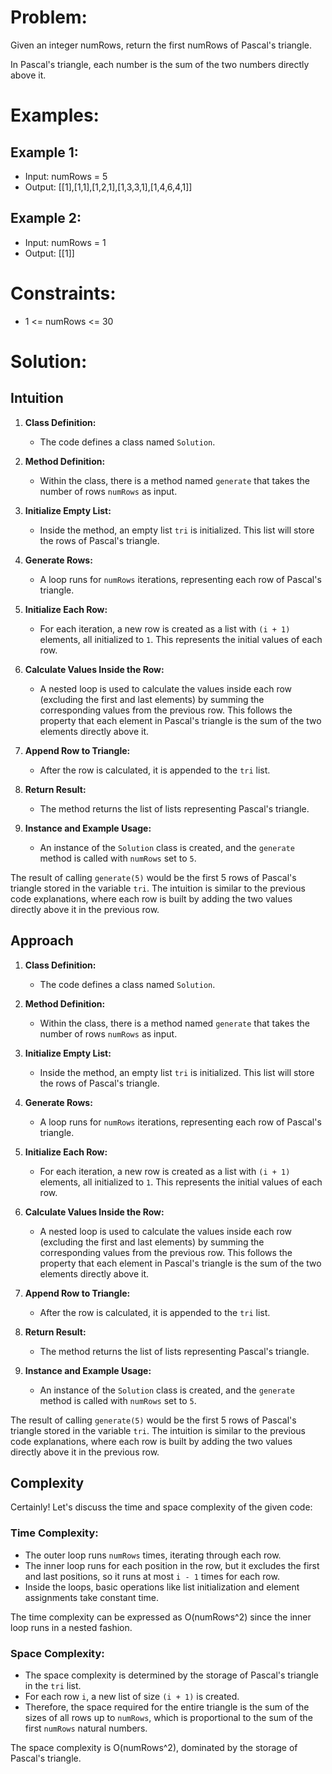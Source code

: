 # **Problem:**
Given an integer numRows, return the first numRows of Pascal's triangle.

In Pascal's triangle, each number is the sum of the two numbers directly above it.
# **Examples:**
## Example 1:

- Input: numRows = 5
- Output: [[1],[1,1],[1,2,1],[1,3,3,1],[1,4,6,4,1]]
## Example 2:

- Input: numRows = 1
- Output: [[1]]
 

# **Constraints:**

- 1 <= numRows <= 30
# **Solution:**
## Intuition

1. **Class Definition:**
   - The code defines a class named `Solution`.

2. **Method Definition:**
   - Within the class, there is a method named `generate` that takes the number of rows `numRows` as input.

3. **Initialize Empty List:**
   - Inside the method, an empty list `tri` is initialized. This list will store the rows of Pascal's triangle.

4. **Generate Rows:**
   - A loop runs for `numRows` iterations, representing each row of Pascal's triangle.

5. **Initialize Each Row:**
   - For each iteration, a new row is created as a list with `(i + 1)` elements, all initialized to `1`. This represents the initial values of each row.

6. **Calculate Values Inside the Row:**
   - A nested loop is used to calculate the values inside each row (excluding the first and last elements) by summing the corresponding values from the previous row. This follows the property that each element in Pascal's triangle is the sum of the two elements directly above it.

7. **Append Row to Triangle:**
   - After the row is calculated, it is appended to the `tri` list.

8. **Return Result:**
   - The method returns the list of lists representing Pascal's triangle.

9. **Instance and Example Usage:**
   - An instance of the `Solution` class is created, and the `generate` method is called with `numRows` set to `5`.

The result of calling `generate(5)` would be the first 5 rows of Pascal's triangle stored in the variable `tri`. The intuition is similar to the previous code explanations, where each row is built by adding the two values directly above it in the previous row.

## Approach

1. **Class Definition:**
   - The code defines a class named `Solution`.

2. **Method Definition:**
   - Within the class, there is a method named `generate` that takes the number of rows `numRows` as input.

3. **Initialize Empty List:**
   - Inside the method, an empty list `tri` is initialized. This list will store the rows of Pascal's triangle.

4. **Generate Rows:**
   - A loop runs for `numRows` iterations, representing each row of Pascal's triangle.

5. **Initialize Each Row:**
   - For each iteration, a new row is created as a list with `(i + 1)` elements, all initialized to `1`. This represents the initial values of each row.

6. **Calculate Values Inside the Row:**
   - A nested loop is used to calculate the values inside each row (excluding the first and last elements) by summing the corresponding values from the previous row. This follows the property that each element in Pascal's triangle is the sum of the two elements directly above it.

7. **Append Row to Triangle:**
   - After the row is calculated, it is appended to the `tri` list.

8. **Return Result:**
   - The method returns the list of lists representing Pascal's triangle.

9. **Instance and Example Usage:**
   - An instance of the `Solution` class is created, and the `generate` method is called with `numRows` set to `5`.

The result of calling `generate(5)` would be the first 5 rows of Pascal's triangle stored in the variable `tri`. The intuition is similar to the previous code explanations, where each row is built by adding the two values directly above it in the previous row.

## Complexity
Certainly! Let's discuss the time and space complexity of the given code:

### Time Complexity:
- The outer loop runs `numRows` times, iterating through each row.
- The inner loop runs for each position in the row, but it excludes the first and last positions, so it runs at most `i - 1` times for each row.
- Inside the loops, basic operations like list initialization and element assignments take constant time.

The time complexity can be expressed as O(numRows^2) since the inner loop runs in a nested fashion.

### Space Complexity:
- The space complexity is determined by the storage of Pascal's triangle in the `tri` list.
- For each row `i`, a new list of size `(i + 1)` is created.
- Therefore, the space required for the entire triangle is the sum of the sizes of all rows up to `numRows`, which is proportional to the sum of the first `numRows` natural numbers.

The space complexity is O(numRows^2), dominated by the storage of Pascal's triangle.


